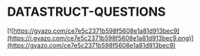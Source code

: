 # DATASTRUCT-QUESTIONS
[![https://gyazo.com/ce7e5c2371b598f5608e1a81d913bec9](https://i.gyazo.com/ce7e5c2371b598f5608e1a81d913bec9.png)](https://gyazo.com/ce7e5c2371b598f5608e1a81d913bec9)